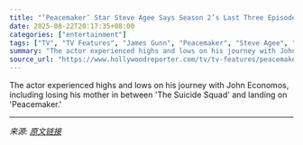 ```yaml
---
title: "‘Peacemaker’ Star Steve Agee Says Season 2’s Last Three Episodes Are Like a “Whole New Season”"
date: 2025-08-22T20:17:35+08:00
categories: ["entertainment"]
tags: ["TV", "TV Features", "James Gunn", "Peacemaker", "Steve Agee", "The Suicide Squad"]
summary: "The actor experienced highs and lows on his journey with John Economos, including losing his mother in between 'The Suicide Squad' and landing on 'Peacemaker.'"
source_url: "https://www.hollywoodreporter.com/tv/tv-features/peacemaker-steve-agee-season-2-1236351542/"
---
```


The actor experienced highs and lows on his journey with John Economos, including losing his mother in between 'The Suicide Squad' and landing on 'Peacemaker.'

---

*来源: [原文链接](https://www.hollywoodreporter.com/tv/tv-features/peacemaker-steve-agee-season-2-1236351542/)*
